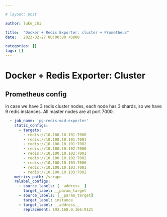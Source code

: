 ```yaml
---

# layout: post

author: luke_chi

title:  "Docker + Redis Exporter: cluster + Prometheus"
date:   2023-02-27 00:00:00 +0800

categories: []
tags: []
---
```


# Docker + Redis Exporter: Cluster

## Prometheus config

in case we have 3 redis cluster nodes, each node has 3 shards, so we have 9 redis instances. All master nodes are at port 7000.

```yaml
  - job_name: 'pg-redis-mcd-exporter'
    static_configs:
      - targets:
        - redis://10.100.10.101:7000
        - redis://10.100.10.101:7001
        - redis://10.100.10.101:7002
        - redis://10.100.10.102:7000
        - redis://10.100.10.102:7001
        - redis://10.100.10.102:7002
        - redis://10.100.10.103:7000
        - redis://10.100.10.103:7001
        - redis://10.100.10.103:7002
    metrics_path: /scrape 
    relabel_configs: 
      - source_labels: [__address__] 
        target_label: __param_target 
      - source_labels: [__param_target] 
        target_label: instance 
      - target_label: __address__ 
        replacement: 192.168.0.166:9121
```

